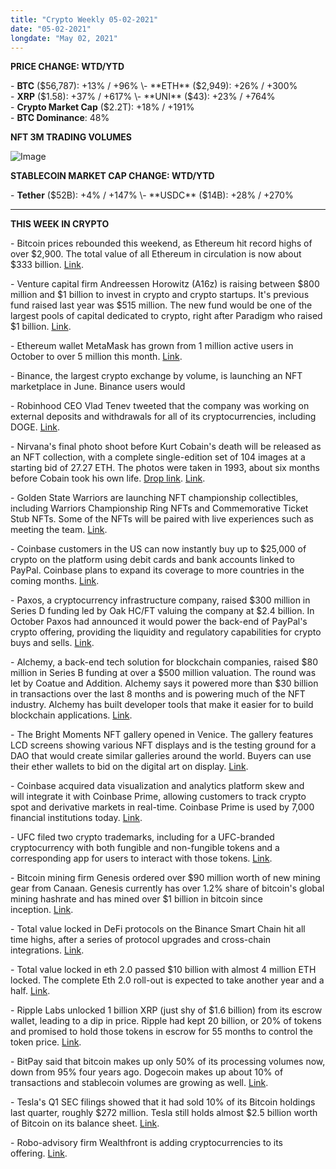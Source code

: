 ```yaml
---
title: "Crypto Weekly 05-02-2021"
date: "05-02-2021"
longdate: "May 02, 2021"
---
```


**PRICE CHANGE: WTD/YTD**

\- **BTC** ($56,787): +13% / +96%  
\- **ETH** ($2,949): +26% / +300%  
\- **XRP** ($1.58): +37% / +617%  
\- **UNI** ($43): +23% / +764%  
\- **Crypto Market Cap** ($2.2T): +18% / +191%   
\- **BTC Dominance**: 48%  


**NFT 3M TRADING VOLUMES**

![Image](/images/05-02-2021-1.png)


**STABLECOIN MARKET CAP CHANGE: WTD/YTD**

\- **Tether** ($52B): +4% / +147%  
\- **USDC** ($14B): +28% / +270%



---

**THIS WEEK IN CRYPTO**

\- Bitcoin prices rebounded this weekend, as Ethereum hit record highs of over $2,900. The total value of all Ethereum in circulation is now about $333 billion. [Link](https://www.cnn.com/2021/05/01/investing/ethereum-bitcoin-record-high/index.html).   
  
\- Venture capital firm Andreessen Horowitz (A16z) is raising between $800 million and $1 billion to invest in crypto and crypto startups. It's previous fund raised last year was $515 million. The new fund would be one of the largest pools of capital dedicated to crypto, right after Paradigm who raised $1 billion. [Link](https://www.theblockcrypto.com/linked/103470/a16z-third-crypto-fund-1-billion).   
  
\- Ethereum wallet MetaMask has grown from 1 million active users in October to over 5 million this month. [Link](https://decrypt.co/69409/defi-nft-booms-send-metamask-past-5-million-active-users).   
  
\- Binance, the largest crypto exchange by volume, is launching an NFT marketplace in June. Binance users would   
  
\- Robinhood CEO Vlad Tenev tweeted that the company was working on external deposits and withdrawals for all of its cryptocurrencies, including DOGE. [Link](https://twitter.com/vladtenev/status/1386905434959663105).   
  
\- Nirvana's final photo shoot before Kurt Cobain's death will be released as an NFT collection, with a complete single-edition set of 104 images at a starting bid of 27.27 ETH. The photos were taken in 1993, about six months before Cobain took his own life. [Drop link](https://nft.jessefrohman.com/). [Link](https://decrypt.co/69373/kurt-cobain-nirvana-photoshoot-nfts).   
  
\- Golden State Warriors are launching NFT championship collectibles, including Warriors Championship Ring NFTs and Commemorative Ticket Stub NFTs. Some of the NFTs will be paired with live experiences such as meeting the team. [Link](https://www.bloomberg.com/news/articles/2021-04-27/golden-state-warriors-up-nft-game-with-championship-collection).   
  
\- Coinbase customers in the US can now instantly buy up to $25,000 of crypto on the platform using debit cards and bank accounts linked to PayPal. Coinbase plans to expand its coverage to more countries in the coming months. [Link](https://blog.coinbase.com/a-new-way-to-buy-crypto-on-coinbase-using-paypal-e9162f735dcb).   
  
\- Paxos, a cryptocurrency infrastructure company, raised $300 million in Series D funding led by Oak HC/FT valuing the company at $2.4 billion. In October Paxos had announced it would power the back-end of PayPal's crypto offering, providing the liquidity and regulatory capabilities for crypto buys and sells. [Link](https://www.theblockcrypto.com/post/103142/paxos-raises-300-million-as-it-looks-to-onboard-more-paypal-sized-clients).   
  
\- Alchemy, a back-end tech solution for blockchain companies, raised $80 million in Series B funding at over a $500 million valuation. The round was let by Coatue and Addition. Alchemy says it powered more than $30 billion in transactions over the last 8 months and is powering much of the NFT industry. Alchemy has built developer tools that make it easier for to build blockchain applications. [Link](https://techcrunch.com/2021/04/28/alchemy-raises-80m-at-a-505m-valuation-to-be-the-aws-for-blockchain/).   
  
\- The Bright Moments NFT gallery opened in Venice. The gallery features LCD screens showing various NFT displays and is the testing ground for a DAO that would create similar galleries around the world. Buyers can use their ether wallets to bid on the digital art on display. [Link](https://decrypt.co/68536/bright-moments-nft-art-installation-is-bringing-the-venice-ca-counter-culture-into-web-3-0).   
  
\- Coinbase acquired data visualization and analytics platform skew and will integrate it with Coinbase Prime, allowing customers to track crypto spot and derivative markets in real-time. Coinbase Prime is used by 7,000 financial institutions today. [Link](http:).   
  
\- UFC filed two crypto trademarks, including for a UFC-branded cryptocurrency with both fungible and non-fungible tokens and a corresponding app for users to interact with those tokens. [Link](https://decrypt.co/69556/the-ufc-might-be-the-next-company-to-jump-on-the-nft-bandwagon).   
  
\- Bitcoin mining firm Genesis ordered over $90 million worth of new mining gear from Canaan. Genesis currently has over 1.2% share of bitcoin's global mining hashrate and has mined over $1 billion in bitcoin since inception. [Link](https://www.theblockcrypto.com/linked/103244/bitcoin-mining-firm-genesis-orders-94-million-machines-canaan).  
  
\- Total value locked in DeFi protocols on the Binance Smart Chain hit all time highs, after a series of protocol upgrades and cross-chain integrations. [Link](https://cointelegraph.com/news/defi-adoption-on-the-binance-smart-chain-reaches-new-highs).   
  
\- Total value locked in eth 2.0 passed $10 billion with almost 4 million ETH locked. The complete Eth 2.0 roll-out is expected to take another year and a half. [Link](https://bitcoinwarrior.net/2021/04/total-value-locked-in-eth-2-0-breach-10-billion-eth-sets-eyes-on-another-ath/).   
  
\- Ripple Labs unlocked 1 billion XRP (just shy of $1.6 billion) from its escrow wallet, leading to a dip in price. Ripple had kept 20 billion, or 20% of tokens and promised to hold those tokens in escrow for 55 months to control the token price. [Link](https://decrypt.co/69660/xrp-drops-4-as-ripple-releases-1-6-billion-from-escrow-account).   
  
\- BitPay said that bitcoin makes up only 50% of its processing volumes now, down from 95% four years ago. Dogecoin makes up about 10% of transactions and stablecoin volumes are growing as well. [Link](https://micky.com.au/bitpay-says-it-processed-lowest-bitcoin-payments-last-week/).    
  
\- Tesla's Q1 SEC filings showed that it had sold 10% of its Bitcoin holdings last quarter, roughly $272 million. Tesla still holds almost $2.5 billion worth of Bitcoin on its balance sheet. [Link](https://decrypt.co/69327/teslas-q1-sec-filing-reveals-2-48-billion-bitcoin-holdings).   
  
\- Robo-advisory firm Wealthfront is adding cryptocurrencies to its offering. [Link](https://www.theblockcrypto.com/post/103004/wealthfront-eyes-crypto-market-as-part-of-expansion-beyond-robo-advice).